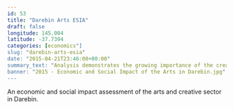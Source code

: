 ```yaml
---
id: 53
title: "Darebin Arts ESIA"
draft: false
longitude: 145.004
latitude: -37.7394
categories: [economics"]
slug: "darebin-arts-esia"
date: "2015-04-21T23:46:00+00:00"
summary_text: "Analysis demonstrates the growing importance of the creative industries"
banner: "2015 - Economic and Social Impact of the Arts in Darebin.jpg"
---
```


An economic and social impact assessment of the arts and creative sector in Darebin.&nbsp;
